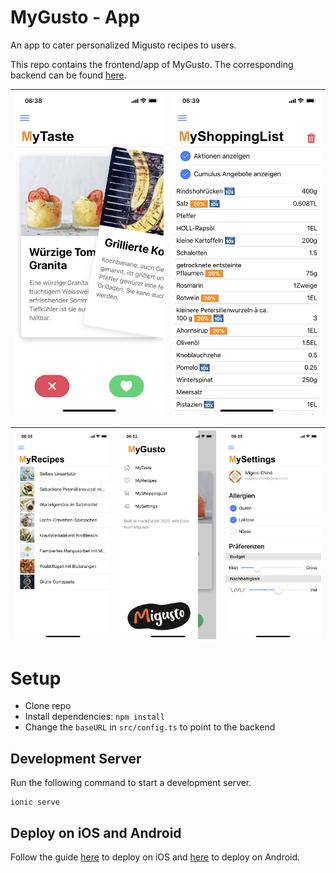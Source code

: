 # MyGusto - App

An app to cater personalized Migusto recipes to users.

This repo contains the frontend/app of MyGusto. The corresponding backend can be found [here](https://github.com/martyer/mygusto).

| ![MyTaste](https://github.com/jhuwyler/mygusto-app/blob/master/images/MyTaste.PNG?raw=true) | ![MyShoppingList](https://github.com/jhuwyler/mygusto-app/blob/master/images/MyShoppingList.PNG?raw=true) |
|:---:|:---:|

| ![MyRecipes](https://github.com/jhuwyler/mygusto-app/blob/master/images/MyRecipes.PNG?raw=true) | ![Menu](https://github.com/jhuwyler/mygusto-app/blob/master/images/Menu.jpeg?raw=true) | ![MySettings](https://github.com/jhuwyler/mygusto-app/blob/master/images/MySettings.PNG?raw=true) |
|:---:|:---:|:---:|

# Setup

* Clone repo
* Install dependencies: `npm install`
* Change the `baseURL` in `src/config.ts` to point to the backend

## Development Server

Run the following command to start a development server.
```
ionic serve
```

## Deploy on iOS and Android

Follow the guide [here](https://ionicframework.com/docs/developing/ios) to deploy on iOS and [here](https://ionicframework.com/docs/developing/android) to deploy on Android.

